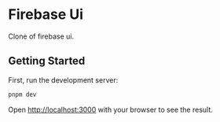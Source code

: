 # Firebase Ui

Clone of firebase ui.

## Getting Started

First, run the development server:

```bash
pnpm dev
```

Open [http://localhost:3000](http://localhost:3000) with your browser to see the result.